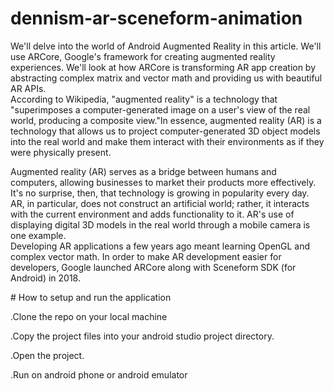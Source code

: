 # dennism-ar-sceneform-animation

<!-- wp:paragraph -->
<p>We'll delve into the world of Android Augmented Reality in this article. We'll use ARCore, Google's framework for creating augmented reality experiences. We'll look at how ARCore is transforming AR app creation by abstracting complex matrix and vector math and providing us with beautiful AR APIs.<br>According to Wikipedia, "augmented reality" is a technology that "superimposes a computer-generated image on a user's view of the real world, producing a composite view."In essence, augmented reality (AR) is a technology that allows us to project computer-generated 3D object models into the real world and make them interact with their environments as if they were physically present.</p>
<!-- /wp:paragraph -->

<!-- wp:paragraph -->
<p>Augmented reality (AR) serves as a bridge between humans and computers, allowing businesses to market their products more effectively. It's no surprise, then, that technology is growing in popularity every day.<br>AR, in particular, does not construct an artificial world; rather, it interacts with the current environment and adds functionality to it. AR's use of displaying digital 3D models in the real world through a mobile camera is one example.<br>Developing AR applications a few years ago meant learning OpenGL and complex vector math. In order to make AR development easier for developers, Google launched ARCore along with Sceneform SDK (for Android) in 2018.</p>
<!-- /wp:paragraph -->
# How to setup and run the application
 
.Clone the repo on your local machine

.Copy the project files into your android studio project directory.

.Open the project.

.Run on android phone or android emulator

